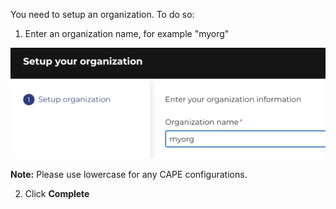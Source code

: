 
You need to setup an organization. To do so:
1. Enter an organization name, for example "myorg"

![Myorg](./assets/myorg.png)

<b>Note:</b> Please use lowercase for any CAPE configurations.

2. Click <b>Complete</b>
